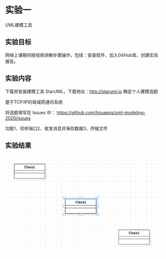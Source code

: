 # 实验一
UML建模工具
## 实验目标
网络上课期间按视频讲解步骤操作，包括：安装软件、加入GitHub库、创建实验报告。
## 实验内容
下载并安装建模工具 StarUML，下载地址：http://staruml.io
确定个人建模选题

基于TCP/IP的局域网通讯系统

将选题填写在 Issues 中：
https://github.com/hzuapps/uml-modeling-2020/issues

功能1、侦听端口2、收发消息并保存数据3、传输文件

## 实验结果

![第一个UML图](./model.jpg)
